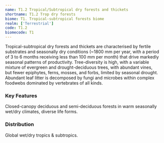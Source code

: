 ```yaml
---
name: T1.2 Tropical/Subtropical dry forests and thickets
shortname: T1.2 Trop dry forests
biome: T1. Tropical-subtropical forests biome
realm: ['Terrestrial']
code: T1.2
biomecode: T1
---
```


Tropical-subtropical dry forests and thickets are characterised by fertile substrates and seasonally dry conditions (~1800 mm per year, with a period of 3 to 6 months receiving less than 100 mm per month) that drive markedly seasonal patterns of productivity. Tree-diversity is high, with a variable mixture of evergreen and drought-deciduous trees, with abundant vines, but fewer epiphytes, ferns, mosses, and forbs, limited by seasonal drought. Abundant leaf litter is decomposed by fungi and microbes within complex foodwebs dominated by vertebrates of all kinds.

### Key Features

Closed-canopy deciduous and semi-deciduous forests in warm seasonally wet/dry climates, diverse life forms.

### Distribution

Global wet/dry tropics & subtropics.
